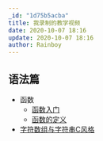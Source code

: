 ```yaml
---
_id: "1d75b5acba"
title: 我录制的教学视频
date: 2020-10-07 18:16
update: 2020-10-07 18:16
author: Rainboy
---
```



## 语法篇

 - 函数
   - [函数入门](https://www.bilibili.com/video/BV11A411J792/)
   - [函数的定义](https://www.bilibili.com/video/BV1p54y11723/)
 - [字符数组与字符串C风格](https://www.bilibili.com/video/BV1b5411j7Jh/)
